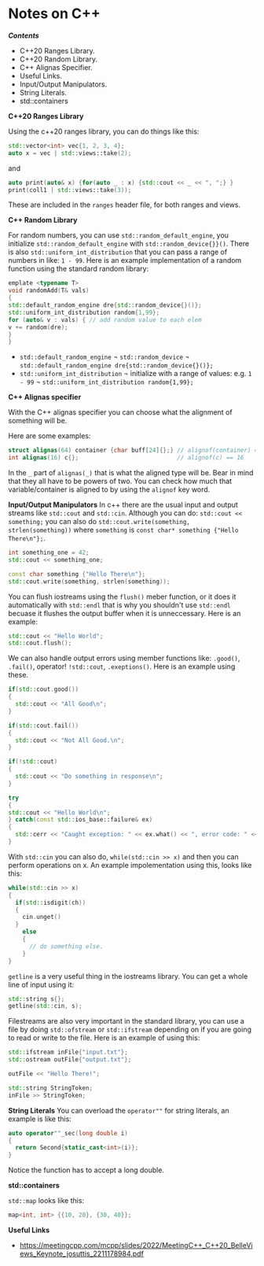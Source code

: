 # Notes on C++

***Contents***
 - C++20 Ranges Library.
 - C++20 Random Library.
 - C++ Alignas Specifier.
 - Useful Links.
 - Input/Output Manipulators.
 - String Literals.
 - std::containers

**C++20 Ranges Library**

Using the c++20 ranges library, you can do things like this:
```C++
std::vector<int> vec{1, 2, 3, 4};
auto x = vec | std::views::take(2);
```
and
```C++
auto print(auto& x) {for(auto _ : x) {std::cout << _ << ", ";} }
print(coll1 | std::views::take(3)); 
```
These are included in the `ranges` header file, for both ranges and views.



**C++ Random Library**

For random numbers, you can use `std::random_default_engine`, you initialize `std::random_default_engine` with `std::random_device{}}()`. There is also `std::uniform_int_distribution` that you can pass a range of numbers in like: `1 - 99`. Here is an example implementation of a random function using the standard random library:
```C++
emplate <typename T>
void randomAdd(T& vals)
{ 
std::default_random_engine dre{std::random_device{}()};
std::uniform_int_distribution random{1,99};
for (auto& v : vals) { // add random value to each elem
v += random(dre);
}
}
```
- `std::default_random_engine`
      ¬ `std::random_device`
            ¬ `std::default_random_engine dre{std::random_device{}()};`
- `std::uniform_int_distribution`
      ¬ initialize with a range of values: e.g. `1 - 99`
             ¬ `std::uniform_int_distribution random{1,99};`
       
**C++ Alignas specifier**

With the C++ alignas specifier you can choose what the alignment of something will be.

Here are some examples:
```C++
struct alignas(64) container {char buff[24]{};} // alignof(container) == 64
int alignas(16) c{};                            // alignof(c) == 16
```
In the `_` part of `alignas(_)` that is what the aligned type will be. Bear in mind that they all have to be powers of two. You can check how much that variable/container is aligned to by using the `alignof` key word.

**Input/Output Manipulators**
In c++ there are the usual input and output streams like `std::cout` and `std::cin`. Although you can do: `std::cout << something;` you can also do `std::cout.write(something, strlen(something))` where `something` is `const char* something {"Hello There\n"};`.
```C++
int something_one = 42;
std::cout << something_one;

const char something {"Hello There\n"};
std::cout.write(something, strlen(something));
```
You can flush iostreams using the `flush()` meber function, or it does it automatically with `std::endl` that is why you shouldn't use `std::endl` becuase it flushes the output buffer when it is unneccessary. Here is an example:
```C++
std::cout << "Hello World";
std::cout.flush();
```
We can also handle output errors using member functions like: `.good()`, `.fail()`, operator! `!std::cout`, `.exeptions()`. Here is an example using these.
```C++
if(std::cout.good())
{
  std::cout << "All Good\n";
}

if(std::cout.fail())
{
  std::cout << "Not All Good.\n";
}

if(!std::cout)
{
  std::cout << "Do something in response\n";
}

try
{
std::cout << "Hello World\n";
} catch(const std::ios_base::failure& ex)
{
  std::cerr << "Caught exception: " << ex.what() << ", error code: " << ex.code() << "\n";
}
```
With `std::cin` you can also do, `while(std::cin >> x)` and then you can perform operations on x. An example impolementation using this, looks like this:
```C++
while(std::cin >> x)
{
  if(std::isdigit(ch))
  {
    cin.unget()
  }
    else
    {
      // do something else.
    }
}
```
`getline` is a very useful thing in the iostreams library. You can get a whole line of input using it:
```C++
std::string s{};
getline(std::cin, s);
```
Filestreams are also very important in the standard library, you can use a file by doing `std::ofstream` or `std::ifstream` depending on if you are going to read or write to the file. Here is an example of using this:
```C++
std::ifstream inFile{"input.txt"};
std::ostream outFile{"output.txt"};

outFile << "Hello There!";

std::string StringToken;
inFile >> StringToken;
```

**String Literals**
You can overload the `operator""` for string literals, an example is like this:
```C++
auto operator""_sec(long double i)
{
  return Second{static_cast<int>(i)};
}
```
Notice the function has to accept a long double.

**std::containers**

`std::map` looks like this:
```C++
map<int, int> {{10, 20}, {30, 40}};
```

**Useful Links**

- https://meetingcpp.com/mcpp/slides/2022/MeetingC++_C++20_BelleViews_Keynote_josuttis_2211178984.pdf



